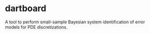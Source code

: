 # dartboard
A tool to perform small-sample Bayesian system identification of error models for PDE discretizations.
